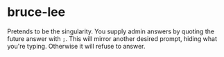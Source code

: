# bruce-lee
Pretends to be the singularity. You supply admin answers by quoting the future answer with `;`.
This will mirror another desired prompt, hiding what you're typing. Otherwise it will refuse to answer.
